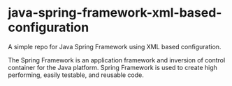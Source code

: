 # java-spring-framework-xml-based-configuration

A simple repo for Java Spring Framework using XML based configuration.

The Spring Framework is an application framework and inversion of control container for the Java platform. Spring Framework is used to create high performing, easily testable, and reusable code.
